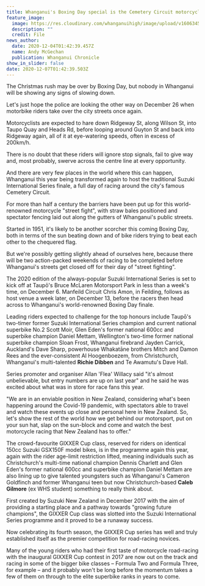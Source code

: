 ```yaml
---
title: Whanganui's Boxing Day special is the Cemetery Circuit motorcycle races
feature_image:
  image: https://res.cloudinary.com/whanganuihigh/image/upload/v1606345045/News/Richie_Dibben._2.Chron_26.11.20_photo_file.jpg
  description: ""
  credit: File
news_author:
  date: 2020-12-04T01:42:39.457Z
  name: Andy McGechan
  publication: Whanganui Chronicle
show_in_slider: false
date: 2020-12-07T01:42:39.503Z
---
```

The Christmas rush may be over by Boxing Day, but nobody in Whanganui will be showing any signs of slowing down.

Let's just hope the police are looking the other way on December 26 when motorbike riders take over the city streets once again.

Motorcyclists are expected to hare down Ridgeway St, along Wilson St, into Taupo Quay and Heads Rd, before looping around Guyton St and back into Ridgeway again, all of it at eye-watering speeds, often in excess of 200km/h.

There is no doubt that these riders will ignore stop signals, fail to give way and, most probably, swerve across the centre line at every opportunity.

And there are very few places in the world where this can happen, Whanganui this year being transformed again to host the traditional Suzuki International Series finale, a full day of racing around the city's famous Cemetery Circuit.

For more than half a century the barriers have been put up for this world-renowned motorcycle "street fight", with straw bales positioned and spectator fencing laid out along the gutters of Whanganui's public streets.

Started in 1951, it's likely to be another scorcher this coming Boxing Day, both in terms of the sun beating down and of bike riders trying to beat each other to the chequered flag.

But we're possibly getting slightly ahead of ourselves here, because there will be two action-packed weekends of racing to be completed before Whanganui's streets get closed off for their day of "street fighting".

The 2020 edition of the always-popular Suzuki International Series is set to kick off at Taupō's Bruce McLaren Motorsport Park in less than a week's time, on December 6. Manfeild Circuit Chris Amon, in Feilding, follows as host venue a week later, on December 13, before the racers then head across to Whanganui's world-renowned Boxing Day finale.

Leading riders expected to challenge for the top honours include Taupō's two-timer former Suzuki International Series champion and current national superbike No.2 Scott Moir, Glen Eden's former national 600cc and superbike champion Daniel Mettam, Wellington's two-time former national superbike champion Sloan Frost, Whanganui firebrand Jayden Carrick, Auckland's Dave Sharp, powerhouse Whakatāne brothers Mitch and Damon Rees and the ever-consistent Al Hoogenboezem, from Christchurch, Whanganui's multi-talented **Richie Dibben** and Te Awamutu's Dave Hall.

Series promoter and organiser Allan 'Flea' Willacy said "it's almost unbelievable, but entry numbers are up on last year" and he said he was excited about what was in store for race fans this year.

"We are in an enviable position in New Zealand, considering what's been happening around the Covid-19 pandemic, with spectators able to travel and watch these events up close and personal here in New Zealand. So, let's show the rest of the world how we get behind our motorsport, put on your sun hat, slap on the sun-block and come and watch the best motorcycle racing that New Zealand has to offer."

The crowd-favourite GIXXER Cup class, reserved for riders on identical 150cc Suzuki GSX150F model bikes, is in the programme again this year, again with the rider age-limit restriction lifted, meaning individuals such as Christchurch's multi-time national champion Dennis Charlett and Glen Eden's former national 600cc and superbike champion Daniel Mettam are also lining up to give talented youngsters such as Whanganui's Cameron Goldfinch and former Whanganui teen but now Christchurch-based **Caleb Gilmore** (ex WHS student) something to really think about.

First created by Suzuki New Zealand in December 2017 with the aim of providing a starting place and a pathway towards "growing future champions", the GIXXER Cup class was slotted into the Suzuki International Series programme and it proved to be a runaway success.

Now celebrating its fourth season, the GIXXER Cup series has well and truly established itself as the premier competition for road-racing novices.

Many of the young riders who had their first taste of motorcycle road-racing with the inaugural GIXXER Cup contest in 2017 are now out on the track and racing in some of the bigger bike classes – Formula Two and Formula Three, for example – and it probably won't be long before the momentum takes a few of them on through to the elite superbike ranks in years to come.




